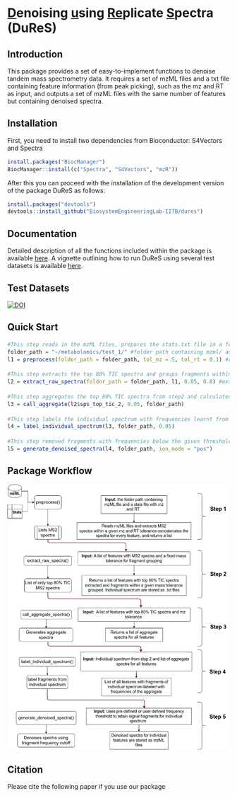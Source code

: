 # <ins>D</ins>enoising <ins>u</ins>sing <ins>Re</ins>plicate <ins>S</ins>pectra (DuReS)

## Introduction

This package provides a set of easy-to-implement functions to denoise tandem mass spectrometry data. It requires a set of mzML files and a txt file containing feature information (from peak picking), such as the mz and RT as input, and outputs a set of mzML files with the same number of features but containing denoised spectra. 

## Installation

First, you need to install two dependencies from Bioconductor: S4Vectors and Spectra
```r
install.packages("BiocManager")
BiocManager::install(c("Spectra", "S4Vectors", "mzR"))
```
After this you can proceed with the installation of the development version of the package DuReS as follows:

```r
install.packages("devtools")
devtools::install_github("BiosystemEngineeringLab-IITB/dures")
```

## Documentation
Detailed description of all the functions included within the package is available [here](https://biosystemengineeringlab-iitb.github.io/dures/reference/index.html). A vignette outlining how to run DuReS using several test datasets is available [here](https://biosystemengineeringlab-iitb.github.io/dures/articles/dures-vignette.html).

## Test Datasets
[![DOI](https://zenodo.org/badge/DOI/10.5281/zenodo.13778168.svg)](https://doi.org/10.5281/zenodo.13778168)


## Quick Start
```r
#This step reads in the mzML files, prepares the stats.txt file in a format that extracts MS2 spectra and returns a list
folder_path = "~/metabolomics/test_1/" #folder path containing mzml/ and Stats.txt in required format
l1 = preprocess(folder_path = folder_path, tol_mz = 5, tol_rt = 0.1) #reads mzml files, prepares Stats file, extracts spectra and concatenates spectra

#This step extracts the top 80% TIC spectra and groups fragments within a given mass tolerance
l2 = extract_raw_spectra(folder_path = folder_path, l1, 0.05, 0.8) #extract top x% (where x = 0.8) TIC spectra, groups fragments within a given tolerance (0.05 Da)

#This step aggregates the top 80% TIC spectra from step2 and calculates the fragment frequencies
l3 = call_aggregate(l2$sps_top_tic_2, 0.05, folder_path) 

#This step labels the individual spectrum with frequencies learnt from Step 3
l4 = label_individual_spectrum(l3, folder_path, 0.05)

#This step removed fragments with frequencies below the given threshold (denoising step)
l5 = generate_denoised_spectra(l4, folder_path, ion_mode = "pos") 
```

## Package Workflow
![Workflow Diagram](https://raw.githubusercontent.com/banerjeeshayantan/test_read_the_docs_tut/main/dures_workflow.png)

## Citation
Please cite the following paper if you use our package

